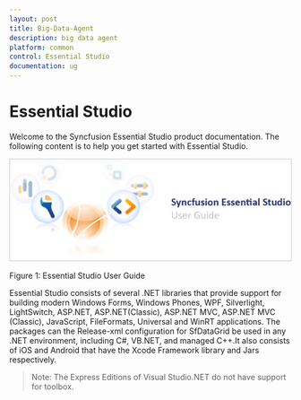 ```yaml
---
layout: post
title: Big-Data-Agent
description: big data agent
platform: common
control: Essential Studio
documentation: ug
---
```


# Essential Studio

Welcome to the Syncfusion Essential Studio product documentation. The following content is to help you get started with Essential Studio.

![](Terminology_images/Essential-Studio_img1.png)

Figure 1: Essential Studio User Guide

Essential Studio consists of several .NET libraries that provide support for building modern Windows Forms, Windows Phones, WPF, Silverlight, LightSwitch, ASP.NET, ASP.NET(Classic), ASP.NET MVC, ASP.NET MVC (Classic), JavaScript, FileFormats, Universal and WinRT applications. The packages can the Release-xml configuration for SfDataGrid be used in any .NET environment, including C#, VB.NET, and managed C++.It also consists of iOS and Android that have the Xcode Framework library and Jars respectively.

 > Note: The Express Editions of Visual Studio.NET do not have support for toolbox.